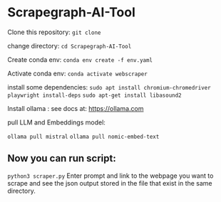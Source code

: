 # Scrapegraph-AI-Tool

Clone this repository:
`git clone `

change directory: 
`cd Scrapegraph-AI-Tool`

Create conda env:
`conda env create -f env.yaml`

Activate conda env:
`conda activate webscraper`

install some dependencies:
`sudo apt install chromium-chromedriver`
`playwright install-deps`
`sudo apt-get install libasound2`

Install ollama :
see docs at: https://ollama.com

pull LLM and Embeddings model:

`ollama pull mistral`
`ollama pull nomic-embed-text`

## Now you can run script:
`python3 scraper.py`
Enter prompt and link to the webpage you want to scrape and see the json output stored in the file that exist in the same directory.
